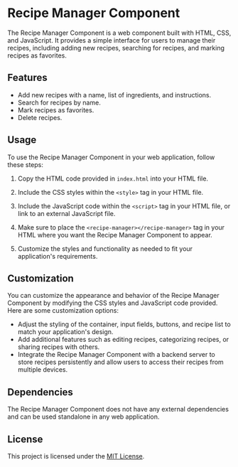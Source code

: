 # Recipe Manager Component

The Recipe Manager Component is a web component built with HTML, CSS, and JavaScript. It provides a simple interface for users to manage their recipes, including adding new recipes, searching for recipes, and marking recipes as favorites.

## Features

- Add new recipes with a name, list of ingredients, and instructions.
- Search for recipes by name.
- Mark recipes as favorites.
- Delete recipes.

## Usage

To use the Recipe Manager Component in your web application, follow these steps:

1. Copy the HTML code provided in `index.html` into your HTML file.

2. Include the CSS styles within the `<style>` tag in your HTML file.

3. Include the JavaScript code within the `<script>` tag in your HTML file, or link to an external JavaScript file.

4. Make sure to place the `<recipe-manager></recipe-manager>` tag in your HTML where you want the Recipe Manager Component to appear.

5. Customize the styles and functionality as needed to fit your application's requirements.

## Customization

You can customize the appearance and behavior of the Recipe Manager Component by modifying the CSS styles and JavaScript code provided. Here are some customization options:

- Adjust the styling of the container, input fields, buttons, and recipe list to match your application's design.
- Add additional features such as editing recipes, categorizing recipes, or sharing recipes with others.
- Integrate the Recipe Manager Component with a backend server to store recipes persistently and allow users to access their recipes from multiple devices.

## Dependencies

The Recipe Manager Component does not have any external dependencies and can be used standalone in any web application.

## License

This project is licensed under the [MIT License](LICENSE).
